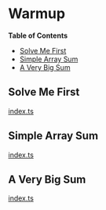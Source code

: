 # Warmup

<!-- START doctoc generated TOC please keep comment here to allow auto update -->
<!-- DON'T EDIT THIS SECTION, INSTEAD RE-RUN doctoc TO UPDATE -->
**Table of Contents**

- [Solve Me First](#solve-me-first)
- [Simple Array Sum](#simple-array-sum)
- [A Very Big Sum](#a-very-big-sum)

<!-- END doctoc generated TOC please keep comment here to allow auto update -->

## Solve Me First

[index.ts](solve-me-first/index.ts)

## Simple Array Sum

[index.ts](simple-array-sum/index.ts)

## A Very Big Sum

[index.ts](a-very-big-sum/index.ts)
